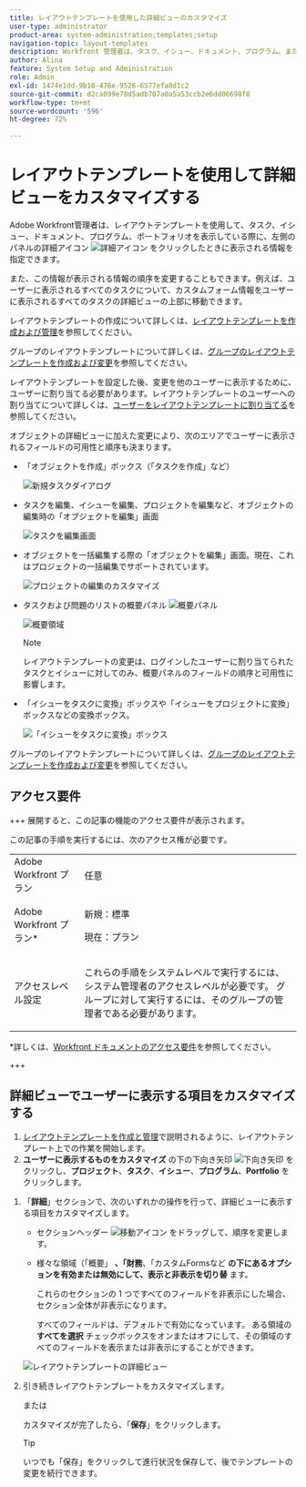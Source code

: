 ```yaml
---
title: レイアウトテンプレートを使用した詳細ビューのカスタマイズ
user-type: administrator
product-area: system-administration;templates;setup
navigation-topic: layout-templates
description: Workfront 管理者は、タスク、イシュー、ドキュメント、プログラム、またはポートフォリオの表示中にユーザーが左側のパネルの「詳細」セクションを選択したときに表示される情報を、レイアウトテンプレートを使用して決定できます。
author: Alina
feature: System Setup and Administration
role: Admin
exl-id: 1474e1dd-9b10-476e-9526-6577efa8d1c2
source-git-commit: d2ca099e78d5adb707a0a5a53ccb2e6dd06698f8
workflow-type: tm+mt
source-wordcount: '596'
ht-degree: 72%

---
```


# レイアウトテンプレートを使用して詳細ビューをカスタマイズする

<!--<span class="preview">The highlighted information on this page refers to functionality not yet generally available. It is available for all customers in the Preview environment and for a select group of customers in the Production environment.</span>-->

Adobe Workfront管理者は、レイアウトテンプレートを使用して、タスク、イシュー、ドキュメント、プログラム、ポートフォリオを表示している際に、左側のパネルの詳細アイコン ![ 詳細アイコン ](assets/project-details-icon.png) をクリックしたときに表示される情報を指定できます。

<!--
or billing record
-->

また、この情報が表示される情報の順序を変更することもできます。例えば、ユーザーに表示されるすべてのタスクについて、カスタムフォーム情報をユーザーに表示されるすべてのタスクの詳細ビューの上部に移動できます。

レイアウトテンプレートの作成について詳しくは、[レイアウトテンプレートを作成および管理](../use-layout-templates/create-and-manage-layout-templates.md)を参照してください。

グループのレイアウトテンプレートについて詳しくは、[グループのレイアウトテンプレートを作成および変更](../../../administration-and-setup/manage-groups/work-with-group-objects/create-and-modify-a-groups-layout-templates.md)を参照してください。

レイアウトテンプレートを設定した後、変更を他のユーザーに表示するために、ユーザーに割り当てる必要があります。レイアウトテンプレートのユーザーへの割り当てについて詳しくは、[ユーザーをレイアウトテンプレートに割り当てる](../use-layout-templates/assign-users-to-layout-template.md)を参照してください。

オブジェクトの詳細ビューに加えた変更により、次のエリアでユーザーに表示されるフィールドの可用性と順序も決まります。


* 「オブジェクトを作成」ボックス（「タスクを作成」など）

  ![ 新規タスクダイアログ ](assets/new-task-dialog.png)


* タスクを編集、イシューを編集、プロジェクトを編集など、オブジェクトの編集時の「オブジェクトを編集」画面

  ![ タスクを編集画面 ](assets/edit-task-screen.png)


* オブジェクトを一括編集する際の「オブジェクトを編集」画面。現在、これはプロジェクトの一括編集でサポートされています。

  ![ プロジェクトの編集のカスタマイズ ](assets/customize-edit-projects-in-bulk-box-with-layout-template.png)


* タスクおよび問題のリストの概要パネル ![ 概要パネル ](assets/summary-panel-icon.png)

  ![ 概要領域 ](assets/summary-area.png)

  >[!NOTE]
  >
  >レイアウトテンプレートの変更は、ログインしたユーザーに割り当てられたタスクとイシューに対してのみ、概要パネルのフィールドの順序と可用性に影響します。

* 「イシューをタスクに変換」ボックスや「イシューをプロジェクトに変換」ボックスなどの変換ボックス。

  ![「イシューをタスクに変換」ボックス](assets/convert-issue-to-task-box.png)

グループのレイアウトテンプレートについて詳しくは、[グループのレイアウトテンプレートを作成および変更](../../../administration-and-setup/manage-groups/work-with-group-objects/create-and-modify-a-groups-layout-templates.md)を参照してください。

## アクセス要件

+++ 展開すると、この記事の機能のアクセス要件が表示されます。

この記事の手順を実行するには、次のアクセス権が必要です。

<table style="table-layout:auto"> 
 <col> 
 <col> 
 <tbody> 
  <tr> 
   <td role="rowheader">Adobe Workfront プラン</td> 
   <td>任意</td> 
  </tr> 
  <tr> 
   <td role="rowheader">Adobe Workfront プラン*</td> 
   <td><p>新規：標準</p>
  <p> 現在：プラン</p>
   </td> 
  </tr> 
  <tr> 
   <td role="rowheader">アクセスレベル設定</td> 
   <td> <p>これらの手順をシステムレベルで実行するには、システム管理者のアクセスレベルが必要です。
グループに対して実行するには、そのグループの管理者である必要があります。</p> </td> 
  </tr> 
 </tbody> 
</table>

*詳しくは、[Workfront ドキュメントのアクセス要件](/help/quicksilver/administration-and-setup/add-users/access-levels-and-object-permissions/access-level-requirements-in-documentation.md)を参照してください。

+++

## 詳細ビューでユーザーに表示する項目をカスタマイズする

1. [レイアウトテンプレートを作成と管理](../../../administration-and-setup/customize-workfront/use-layout-templates/create-and-manage-layout-templates.md)で説明されるように、レイアウトテンプレート上での作業を開始します。
1. **ユーザーに表示するものをカスタマイズ** の下の下向き矢印 ![ 下向き矢印 ](assets/dropdown-arrow-12x12.png) をクリックし、**プロジェクト**、**タスク**、**イシュー**、**プログラム**、**Portfolio** をクリックします。
<!--
, or billing record
-->

1. 「**詳細**」セクションで、次のいずれかの操作を行って、詳細ビューに表示する項目をカスタマイズします。

   * セクションヘッダー ![ 移動アイコン ](assets/move-icon---dots.png) をドラッグして、順序を変更します。
   * 様々な領域（「概要」 **、「財務**、「カスタムForms **&#x200B;**&#x200B;など **の下にあるオプションを有効または無効にして、表示と非表示を切り替** ます。

     これらのセクションの 1 つですべてのフィールドを非表示にした場合、セクション全体が非表示になります。

     すべてのフィールドは、デフォルトで有効になっています。 ある領域の **すべてを選択** チェックボックスをオンまたはオフにして、その領域のすべてのフィールドを表示または非表示にすることができます。

   ![ レイアウトテンプレートの詳細ビュー ](assets/layout-template-details-view.png)

1. 引き続きレイアウトテンプレートをカスタマイズします。

   または

   カスタマイズが完了したら、「**保存**」をクリックします。

   >[!TIP]
   >
   >いつでも「保存」をクリックして進行状況を保存して、後でテンプレートの変更を続行できます。
